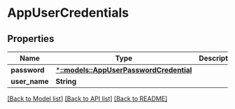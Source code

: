 # AppUserCredentials

## Properties
Name | Type | Description | Notes
------------ | ------------- | ------------- | -------------
**password** | [***::models::AppUserPasswordCredential**](AppUserPasswordCredential.md) |  | [optional] 
**user_name** | **String** |  | [optional] 

[[Back to Model list]](../README.md#documentation-for-models) [[Back to API list]](../README.md#documentation-for-api-endpoints) [[Back to README]](../README.md)



